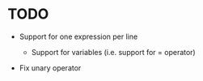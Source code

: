 # TODO

 - Support for one expression per line

   - Support for variables (i.e. support for = operator)

 - Fix unary operator
